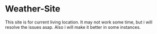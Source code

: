 # Weather-Site
This site is for current living location.
It may not work some time, but i will resolve the issues asap.
Also i will make it better in some instances.
